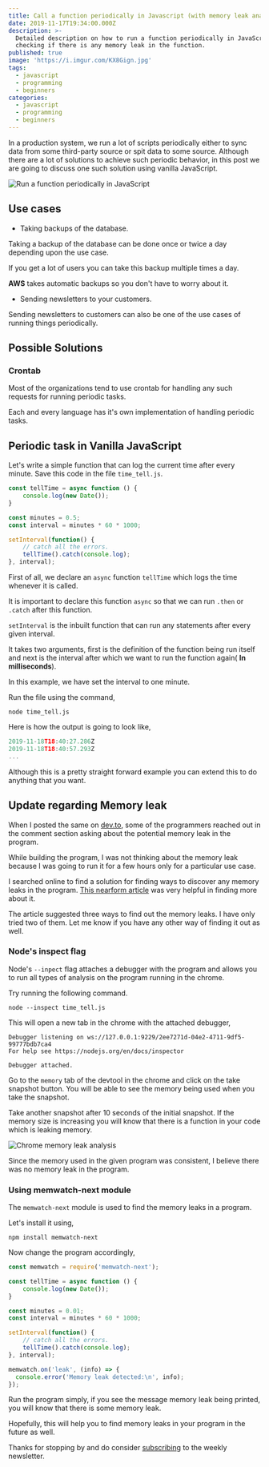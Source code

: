 ```yaml
---
title: Call a function periodically in Javascript (with memory leak analysis)
date: 2019-11-17T19:34:00.000Z
description: >-
  Detailed description on how to run a function periodically in JavaScript and
  checking if there is any memory leak in the function.
published: true
image: 'https://i.imgur.com/KX8Gign.jpg'
tags:
  - javascript
  - programming
  - beginners
categories:
  - javascript
  - programming
  - beginners
---
```


In a production system, we run a lot of scripts periodically either to sync data from some third-party source or spit data to some source. Although there are a lot of solutions to achieve such periodic behavior, in this post we are going to discuss one such solution using vanilla JavaScript.

![Run a function periodically in JavaScript](https://i.imgur.com/KX8Gign.jpg "Run a function periodically in JavaScript")

## Use cases

* Taking backups of the database.

Taking a backup of the database can be done once or twice a day depending upon the use case. 

If you get a lot of users you can take this backup multiple times a day.

**AWS** takes automatic backups so you don't have to worry about it.

* Sending newsletters to your customers.

Sending newsletters to customers can also be one of the use cases of running things periodically.

## Possible Solutions

### Crontab

Most of the organizations tend to use crontab for handling any such requests for running periodic tasks.

Each and every language has it's own implementation of handling periodic tasks.

## Periodic task in Vanilla JavaScript

Let's write a simple function that can log the current time after every minute. Save this code in the file `time_tell.js`.

```javascript
const tellTime = async function () {
    console.log(new Date());
}

const minutes = 0.5;
const interval = minutes * 60 * 1000;

setInterval(function() {
    // catch all the errors.
    tellTime().catch(console.log);
}, interval);
```

First of all, we declare an `async` function `tellTime` which logs the time whenever it is called.

It is important to declare this function `async` so that we can run `.then` or `.catch` after this function.

`setInterval` is the inbuilt function that can run any statements after every given interval.

It takes two arguments, first is the definition of the function being run itself and next is the interval after which we want to run the function again( **In milliseconds**).

In this example, we have set the interval to one minute.

Run the file using the command,

`node time_tell.js`

Here is how the output is going to look like,

```javascript
2019-11-18T18:40:27.286Z
2019-11-18T18:40:57.293Z
...
```

Although this is a pretty straight forward example you can extend this to do anything that you want.

## Update regarding Memory leak

When I posted the same on [dev.to](https://dev.to/singh1114/run-a-function-periodically-in-vanilla-javascript-8gk), some of the programmers reached out in the comment section asking about the potential memory leak in the program.

While building the program, I was not thinking about the memory leak because I was going to run it for a few hours only for a particular use case.

I searched online to find a solution for finding ways to discover any memory leaks in the program. [This nearform article](https://www.nearform.com/blog/how-to-self-detect-a-memory-leak-in-node/) was very helpful in finding more about it.

The article suggested three ways to find out the memory leaks. I have only tried two of them. Let me know if you have any other way of finding it out as well.

### Node's inspect flag

Node's `--inpect` flag attaches a debugger with the program and allows you to run all types of analysis on the program running in the chrome.

Try running the following command.

`node --inspect time_tell.js`

This will open a new tab in the chrome with the attached debugger,

```
Debugger listening on ws://127.0.0.1:9229/2ee7271d-04e2-4711-9df5-99777bdb7ca4
For help see https://nodejs.org/en/docs/inspector

Debugger attached.
```

Go to the `memory` tab of the devtool in the chrome and click on the take snapshot button. You will be able to see the memory being used when you take the snapshot.

Take another snapshot after 10 seconds of the initial snapshot. If the memory size is increasing you will know that there is a function in your code which is leaking memory.

![Chrome memory leak analysis](https://i.imgur.com/Zyze7jE.jpg "Chrome memory leak analysis")

Since the memory used in the given program was consistent, I believe there was no memory leak in the program.

### Using memwatch-next module

The `memwatch-next` module is used to find the memory leaks in a program.

Let's install it using,

`npm install memwatch-next`

Now change the program accordingly,

```javascript
const memwatch = require('memwatch-next');

const tellTime = async function () {
    console.log(new Date());
}

const minutes = 0.01;
const interval = minutes * 60 * 1000;

setInterval(function() {
    // catch all the errors.
    tellTime().catch(console.log);
}, interval);

memwatch.on('leak', (info) => {
  console.error('Memory leak detected:\n', info);
});
```

Run the program simply, if you see the message memory leak being printed, you will know that there is some memory leak.

Hopefully, this will help you to find memory leaks in your program in the future as well.

Thanks for stopping by and do consider [subscribing](https://ranvir.xyz/blog/subscribe) to the weekly newsletter.
